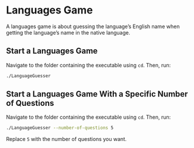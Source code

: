 # Languages Game  

A languages game is about guessing the language’s English name  when getting the language’s name in the native language.

## Start a Languages Game
Navigate to the folder containing the executable using `cd`. Then, run:  
```bash
./LanguageGuesser 
```

## Start a Languages Game With a Specific Number of Questions
Navigate to the folder containing the executable using `cd`. Then, run:
```bash
./LanguageGuesser --number-of-questions 5         
```
Replace `5` with the number of questions you want.   